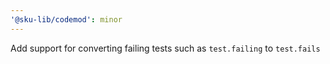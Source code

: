 ```yaml
---
'@sku-lib/codemod': minor
---
```


Add support for converting failing tests such as `test.failing` to `test.fails`
